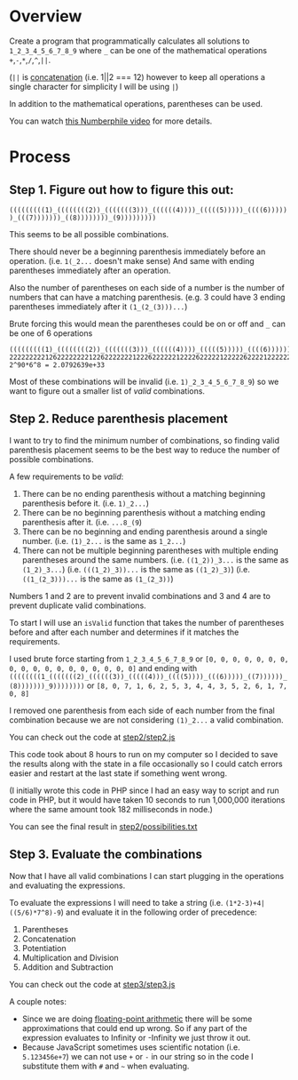 # Overview

Create a program that programmatically calculates all solutions to `1_2_3_4_5_6_7_8_9` where `_` can be one of the mathematical operations
`+`,`-`,`*`,`/`,`^`,`||`.

(`||` is [concatenation](https://en.wikipedia.org/wiki/Concatenation_%28mathematics%29#Calculation) (i.e. 1||2 === 12) however to keep all operations a single character for simplicity I will be using `|`)

In addition to the mathematical operations, parentheses can be used.

You can watch [this Numberphile video](https://www.youtube.com/watch?v=-ruC5A9EzzE) for more details.

# Process

## Step 1. Figure out how to figure this out:

`(((((((((1)_((((((((2))_(((((((3)))_((((((4))))_(((((5)))))_((((6))))))_(((7)))))))_((8))))))))_(9)))))))))`

This seems to be all possible combinations.

There should never be a beginning parenthesis immediately before an operation. (i.e. `1(_2...` doesn't make sense) And same with ending
parentheses immediately after an operation.

Also the number of parentheses on each side of a number is the number of numbers that can have a matching parenthesis. (e.g. 3 could have 3
	ending parentheses immediately after it `(1_(2_(3)))...`)

Brute forcing this would mean the parentheses could be on or off and `_` can be one of 6 operations

```
(((((((((1)_((((((((2))_(((((((3)))_((((((4))))_(((((5)))))_((((6))))))_(((7)))))))_((8))))))))_(9)))))))))
22222222212622222222122622222221222622222212222622222122222622221222222622212222222622122222222621222222222
2^90*6^8 = 2.0792639e+33
```

Most of these combinations will be invalid (i.e. `1)_2_3_4_5_6_7_8_9`) so we want to figure out a smaller list of *valid* combinations.

## Step 2. Reduce parenthesis placement

I want to try to find the minimum number of combinations, so finding valid parenthesis placement seems to be the best way to reduce the number
of possible combinations.

A few requirements to be *valid*:

1.  There can be no ending parenthesis without a matching beginning parenthesis before it. (i.e. `1)_2...`)
2.  There can be no beginning parenthesis without a matching ending parenthesis after it. (i.e. `...8_(9`)
3.  There can be no beginning and ending parenthesis around a single number. (i.e. `(1)_2...` is the same as `1_2...`)
4.  There can not be multiple beginning parentheses with multiple ending parentheses around the same numbers. (i.e. `((1_2))_3...` is the same
    as `(1_2)_3...`) (i.e. `(((1_2)_3))...` is the same as `((1_2)_3)`) (i.e. `((1_(2_3)))...` is the same as `(1_(2_3))`)

Numbers 1 and 2 are to prevent invalid combinations and 3 and 4 are to prevent duplicate valid combinations.

To start I will use an `isValid` function that takes the number of parentheses before and after each number and determines if it matches the
requirements.

I used brute force starting from `1_2_3_4_5_6_7_8_9` or `[0, 0, 0, 0, 0, 0, 0, 0, 0, 0, 0, 0, 0, 0, 0, 0, 0, 0]` and ending with
`((((((((1_(((((((2)_((((((3))_(((((4)))_((((5))))_(((6)))))_((7))))))_(8)))))))_9))))))))` or
`[8, 0, 7, 1, 6, 2, 5, 3, 4, 4, 3, 5, 2, 6, 1, 7, 0, 8]`

I removed one parenthesis from each side of each number from the final combination because we are not considering `(1)_2...` a valid combination.

You can check out the code at [step2/step2.js](./step2/step2.js)

This code took about 8 hours to run on my computer so I decided to save the results along with the state in a file occasionally so I could
catch errors easier and restart at the last state if something went wrong.

(I initially wrote this code in PHP since I had an easy way to script and run code in PHP, but it would have taken 10 seconds to run 1,000,000
iterations where the same amount took 182 milliseconds in node.)

You can see the final result in [step2/possibilities.txt](./step2/possibilities.txt)

## Step 3. Evaluate the combinations

Now that I have all valid combinations I can start plugging in the operations and evaluating the expressions.

To evaluate the expressions I will need to take a string (i.e. `(1*2-3)+4|((5/6)*7^8)-9`) and evaluate it in the following order of precedence:

1.  Parentheses
2.  Concatenation
3.  Potentiation
4.  Multiplication and Division
5.  Addition and Subtraction

You can check out the code at [step3/step3.js](./step3/step3.js)

A couple notes:

-  Since we are doing [floating-point arithmetic](https://docs.oracle.com/cd/E19957-01/806-3568/ncg_goldberg.html) there will be some approximations that could end up wrong. So if any part of the expression evaluates to Infinity or -Infinity we just throw it out.
-  Because JavaScript sometimes uses scientific notation (i.e. `5.123456e+7`) we can not use `+` or `-` in our string so in the code I substitute them with `#` and `~` when evaluating.

